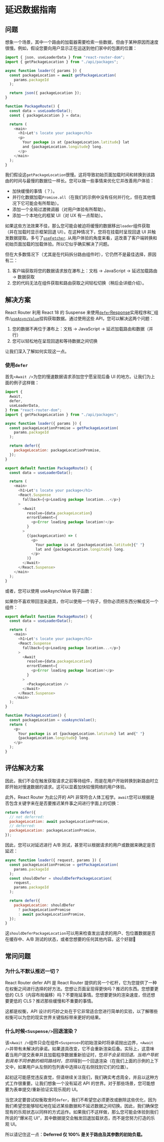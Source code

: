 #  延迟数据指南

## 问题

想象一个场景，其中一个路由的加载器需要检索一些数据，但由于某种原因而速度很慢。例如，假设您要向用户显示正在运送到他们家中的包裹的位置：

```javascript
import { json, useLoaderData } from "react-router-dom";
import { getPackageLocation } from "./api/packages";

async function loader({ params }) {
  const packageLocation = await getPackageLocation(
    params.packageId
  );

  return json({ packageLocation });
}

function PackageRoute() {
  const data = useLoaderData();
  const { packageLocation } = data;

  return (
    <main>
      <h1>Let's locate your package</h1>
      <p>
        Your package is at {packageLocation.latitude} lat
        and {packageLocation.longitude} long.
      </p>
    </main>
  );
}
```

我们假设这`getPackageLocation`很慢。这将导致初始页面加载时间和转换到该路由的时间与最慢的数据位一样长。您可以做一些事情来优化它并改善用户体验：

- 加快缓慢的事情（？）。
- 并行化数据加载`Promise.all`（在我们的示例中没有任何并行化，但在其他情况下它可能会有所帮助）。
- 添加一个全局过渡微调器（对用户体验有所帮助）。
- 添加一个本地化的框架 UI（对 UX 有一点帮助）。

如果这些方法效果不佳，那么您可能会被迫将缓慢的数据移出`loader`组件获取（并在加载时显示框架回退 UI）。在这种情况下，您将在挂载时呈现回退 UI 并触发数据提取。多亏了[`useFetcher`](https://reactrouter.com/en/main/hooks/use-fetcher). 从用户体验的角度来看，这改善了客户端转换和初始页面加载的加载体验。所以它似乎确实解决了问题。

但在大多数情况下（尤其是在代码拆分路由组件时），它仍然不是最佳选择，原因有二：

1. 客户端获取将您的数据请求放在瀑布上：文档 -> JavaScript -> 延迟加载路由 -> 数据获取
2. 您的代码无法在组件获取和路由获取之间轻松切换（稍后会详细介绍）。

## 解决方案

React Router 利用 React 18 的 Suspense 来使用[`defer`Response](https://reactrouter.com/en/main/utils/defer)实用程序和[``](https://reactrouter.com/en/main/components/await)组件/[`useAsyncValue`](https://reactrouter.com/en/main/hooks/use-async-value)挂钩获取数据。通过使用这些 API，您可以解决这两个问题：

1. 您的数据不再位于瀑布上：文档 -> JavaScript -> 延迟加载路由和数据（并行）
2. 您可以轻松地在呈现回退和等待数据之间切换

让我们深入了解如何实现这一点。

### 使用`defer`

首先`<Await />`为您的慢速数据请求添加您宁愿呈现后备 UI 的地方。让我们为上面的例子这样做：

```javascript
import {
  Await,
  defer,
  useLoaderData,
} from "react-router-dom";
import { getPackageLocation } from "./api/packages";

async function loader({ params }) {
  const packageLocationPromise = getPackageLocation(
    params.packageId
  );

  return defer({
    packageLocation: packageLocationPromise,
  });
}

export default function PackageRoute() {
  const data = useLoaderData();

  return (
    <main>
      <h1>Let's locate your package</h1>
      <React.Suspense
        fallback={<p>Loading package location...</p>}
      >
        <Await
          resolve={data.packageLocation}
          errorElement={
            <p>Error loading package location!</p>
          }
        >
          {(packageLocation) => (
            <p>
              Your package is at {packageLocation.latitude}{" "}
              lat and {packageLocation.longitude} long.
            </p>
          )}
        </Await>
      </React.Suspense>
    </main>
  );
}
```

或者，您可以使用 useAsyncValue 钩子函数：

如果你不喜欢带回渲染道具，你可以使用一个钩子，但你必须把东西分解成另一个组件：

```javascript
export default function PackageRoute() {
  const data = useLoaderData();

  return (
    <main>
      <h1>Let's locate your package</h1>
      <React.Suspense
        fallback={<p>Loading package location...</p>}
      >
        <Await
          resolve={data.packageLocation}
          errorElement={
            <p>Error loading package location!</p>
          }
        >
          <PackageLocation />
        </Await>
      </React.Suspense>
    </main>
  );
}

function PackageLocation() {
  const packageLocation = useAsyncValue();
  return (
    <p>
      Your package is at {packageLocation.latitude} lat and{" "}
      {packageLocation.longitude} long.
    </p>
  );
}
```

## 评估解决方案

因此，我们不会在触发获取请求之前等待组件，而是在用户开始转换到新路由时立即开始对慢速数据的请求。这可以显着加快较慢网络的用户体验。

此外，React Router 为此公开的 API 非常符合人体工程学。`await`您可以根据是否包含关键字来在是否要推迟某件事之间进行字面上的切换：

```javascript
return defer({
  // not deferred:
  packageLocation: await packageLocationPromise,
  // deferred:
  packageLocation: packageLocationPromise,
});
```

因此，您可以对延迟进行 A/B 测试，甚至可以根据请求的用户或数据来确定是否延迟：

```javascript
async function loader({ request, params }) {
  const packageLocationPromise = getPackageLocation(
    params.packageId
  );
  const shouldDefer = shouldDeferPackageLocation(
    request,
    params.packageId
  );

  return defer({
    packageLocation: shouldDefer
      ? packageLocationPromise
      : await packageLocationPromise,
  });
}
```

这`shouldDeferPackageLocation`可以用来检查发出请求的用户、包位置数据是否在缓存中、A/B 测试的状态，或者您想要的任何其他内容。这个好甜🍭

## 常问问题

### 为什么不默认推迟一切？

React Router defer API 是 React Router 提供的另一个杠杆，它为您提供了一种在权衡之间进行选择的好方法。您想让页面呈现得更快吗？推迟的东西。您想要更低的 CLS（内容布局偏移）吗？不要拖延事情。您想要更快的渲染速度，但还想要更低的 CLS？推迟那些缓慢和不重要的事情。

这都是权衡，API 设计的巧妙之处在于它非常适合您进行简单的实验，以了解哪些权衡可以为您的现实世界关键指标带来更好的结果。

### 什么时候`<Suspense/>`回退渲染？

该`<Await />`组件只会在组件`<Suspense>`的初始渲染时将承诺抛出边界，`<Await />`并带有未解决的承诺。如果道具改变，它不会重新渲染后备。实际上，这意味着当用户提交表单并且加载程序数据重新验证时，您*将不会呈现回退。*当用户导航到具有不同参数的相同路线时，您*将*得到一个回退渲染（在我们上面的示例的上下文中，如果用户从左侧的包列表中选择以在右侧找到它们的位置）。

起初这可能感觉违反直觉，但请继续关注我们，我们确实考虑周全，并且以这种方式工作很重要。让我们想象一个没有延迟 API 的世界。对于那些场景，您可能想要为表单提交/重新验证实现乐观的 UI。

当您决定要尝试权衡取舍时`defer`，我们不希望您必须更改或删除这些优化，因为我们希望您能够轻松地在延迟某些数据和不延迟数据之间切换。因此，我们确保您现有的乐观状态以同样的方式运作。如果我们不这样做，那么您可能会体验到我们所说的“爆米花 UI”，其中数据提交会触发回退加载状态，而不是您努力打造的乐观 UI。

所以请记住这一点：**Deferred 仅 100% 是关于路由及其参数的初始负载。**